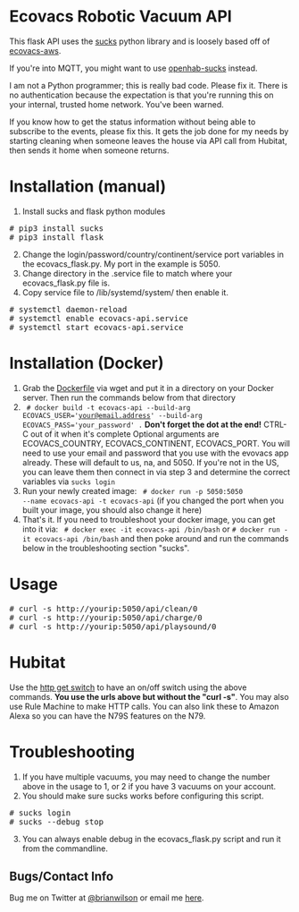 # Ecovacs Robotic Vacuum API
This flask API uses the [sucks](https://github.com/wpietri/sucks) python
library and is loosely based off of [ecovacs-aws](https://github.com/bamminger/ecovacs-aws). 

If you're into MQTT, you might want to use [openhab-sucks](https://github.com/guillebot/openhab-sucks) instead.

I am not a Python programmer; this is really bad code. Please fix it. There is
no authentication because the expectation is that you're running this on your
internal, trusted home network. You've been warned.

If you know how to get the status information without being able to subscribe to the
events, please fix this. It gets the job done for my needs by starting cleaning
when someone leaves the house via API call from Hubitat, then sends it home
when someone returns. 

# Installation (manual)
1. Install sucks and flask python modules
<pre>
# pip3 install sucks
# pip3 install flask
</pre>
2. Change the login/password/country/continent/service port variables in the ecovacs_flask.py. My port in the example is 5050.
3. Change directory in the .service file to match where your ecovacs_flask.py file is.
4. Copy service file to /lib/systemd/system/ then enable it.
<pre>
# systemctl daemon-reload
# systemctl enable ecovacs-api.service
# systemctl start ecovacs-api.service
</pre>

# Installation (Docker)
1. Grab the
[Dockerfile](https://raw.githubusercontent.com/bdwilson/ecovacs-api/master/Dockerfile)
via wget and put it in a directory on your Docker server. Then run the commands
below from that directory
2. <code> # docker build -t ecovacs-api --build-arg ECOVACS_USER='your@email.address' --build-arg ECOVACS_PASS='your_password' .</code> __Don't forget the dot at the end!__ CTRL-C out of it when it's complete
Optional arguments are ECOVACS_COUNTRY, ECOVACS_CONTINENT, ECOVACS_PORT. You will need to use your email and password that you use with the evovacs app already. These will default to us, na, and 5050. If you're not in the US, you can leave them
then connect in via step 3 and determine the correct variables via <code>sucks login</code>
3. Run your newly created image: <code> # docker run -p 5050:5050 --name
ecovacs-api -t ecovacs-api</code> (if you changed the port when you built your
image, you should also change it here)
4. That's it. If you need to troubleshoot your docker image, you can get into
it via:
<code> # docker exec -it ecovacs-api /bin/bash</code> or 
<code># docker run -it ecovacs-api /bin/bash</code> and then poke around and run the commands below in the troubleshooting section "sucks". 

# Usage
<pre>
# curl -s http://yourip:5050/api/clean/0 
# curl -s http://yourip:5050/api/charge/0 
# curl -s http://yourip:5050/api/playsound/0 
</pre>

# Hubitat
Use the [http get switch](https://github.com/hubitat/HubitatPublic/blob/master/examples/drivers/httpGetSwitch.groovy)
to have an on/off switch using the above commands. __You use the urls above but without the "curl -s"__. You may also use Rule Machine to make HTTP calls. You can also link these to
Amazon Alexa so you can have the N79S features on the N79.

# Troubleshooting
1. If you have multiple vacuums, you may need to change the number above in the usage to 1, or 2 if you have 3 vacuums on your account. 
2. You should make sure sucks works before configuring this script. 
<pre>
# sucks login
# sucks --debug stop
</pre> 
3. You can always enable debug in the ecovacs_flask.py script and run it from the commandline. 

Bugs/Contact Info
-----------------
Bug me on Twitter at [@brianwilson](http://twitter.com/brianwilson) or email me [here](http://cronological.com/comment.php?ref=bubba).
